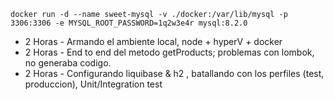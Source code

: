 ```
docker run -d --name sweet-mysql -v ./docker:/var/lib/mysql -p 3306:3306 -e MYSQL_ROOT_PASSWORD=1q2w3e4r mysql:8.2.0
```
- 2 Horas - Armando el ambiente local, node + hyperV + docker
- 2 Horas - End to end del metodo getProducts; problemas con lombok, no generaba codigo. 
- 2 Horas - Configurando liquibase & h2 , batallando con los perfiles (test, produccion), Unit/Integration test
